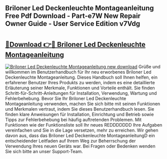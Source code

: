 ## Briloner Led Deckenleuchte Montageanleitung Free Pdf Download - Part-e7W New Repair Owner Guide - User Service Edition v7Vdg

# <h2><a href="http://df8g4u.blite.top/?on=Briloner+Led+Deckenleuchte+Montageanleitung">🔗Download 👉🔴 Briloner Led Deckenleuchte Montageanleitung</a></h2>

[![Briloner Led Deckenleuchte Montageanleitung new download](https://i.imgur.com/lujVjoI.png)](http://df8g4u.blite.top/?on=Briloner+Led+Deckenleuchte+Montageanleitung)
Grüße und willkommen im Benutzerhandbuch für Ihr neu erworbenes Briloner Led Deckenleuchte Montageanleitung. Dieses Handbuch soll Ihnen helfen, ein erfahrener Benutzer Ihres Produkts zu werden, indem es eine detaillierte Erläuterung seiner Merkmale, Funktionen und Vorteile enthält. Sie finden Schritt-für-Schritt-Anleitungen für Installation, Verwendung, Wartung und Fehlerbehebung. Bevor Sie Ihr Briloner Led Deckenleuchte Montageanleitung verwenden, machen Sie sich bitte mit seinen Funktionen und Merkmalen vertraut, indem Sie dieses Benutzerhandbuch lesen. Sie finden klare Anweisungen für Installation, Einrichtung und Betrieb sowie Tipps zur Fehlerbehebung bei häufig auftretenden Problemen. Mit Funktionen wie der Funktionsliste soll Ihr neues REDDDDDDD Ihre Aufgaben vereinfachen und Sie in die Lage versetzen, mehr zu erreichen. Wir gehen davon aus, dass das Briloner Led Deckenleuchte MontageanleitungD ein entscheidender Leitfaden auf Ihrem Weg zur Beherrschung der Verwendung Ihres neuen Geräts war. Bei Fragen oder Bedenken wenden Sie sich bitte an unser Support-Team.
